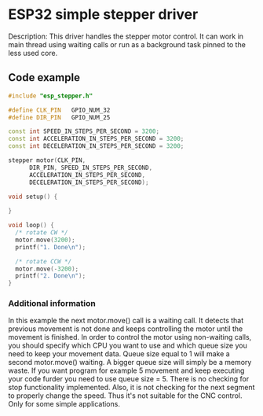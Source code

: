 # ESP32 simple stepper driver

Description: This driver handles the stepper motor control. It can work in main thread using waiting calls or run as a background task pinned to the less used core.

## Code example
~~~cpp
#include "esp_stepper.h"

#define CLK_PIN   GPIO_NUM_32
#define DIR_PIN   GPIO_NUM_25

const int SPEED_IN_STEPS_PER_SECOND = 3200;
const int ACCELERATION_IN_STEPS_PER_SECOND = 3200;
const int DECELERATION_IN_STEPS_PER_SECOND = 3200;

stepper motor(CLK_PIN,
      DIR_PIN, SPEED_IN_STEPS_PER_SECOND,
      ACCELERATION_IN_STEPS_PER_SECOND,
      DECELERATION_IN_STEPS_PER_SECOND);

void setup() {
    
}

void loop() {
  /* rotate CW */
  motor.move(3200);
  printf("1. Done\n");

  /* rotate CCW */
  motor.move(-3200);
  printf("2. Done\n");
}
~~~
### Additional information
In this example the next motor.move() call is a waiting call. It detects that previous movement is not done and keeps controlling the motor until the movement is finished.
In order to control the motor using non-waiting calls, you should specify which CPU you want to use and which queue size you need to keep your movement data.
Queue size equal to 1 will make a second motor.move() waiting. A bigger queue size will simply be a memory waste. If you want program for example 5 movement and keep executing your code furder you need to use queue size = 5.
There is no checking for stop functionality implemented. Also, it is not checking for the next segment to properly change the speed. Thus it's not suitable for the CNC control.
 Only for some simple applications.
